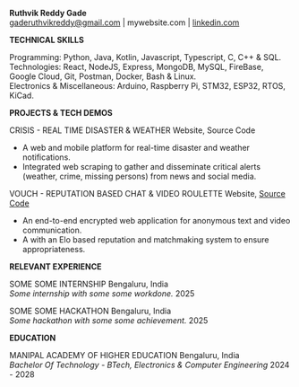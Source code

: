 **Ruthvik Reddy Gade**  
gaderuthvikreddy@gmail.com | mywebsite.com | [linkedin.com](https://www.linkedin.com/in/ruthvik-reddy-gade/)

**TECHNICAL SKILLS**

Programming:   Python, Java, Kotlin, Javascript, Typescript, C, C++ & SQL.   
Technologies:   React, NodeJS, Express, MongoDB, MySQL, FireBase, Google Cloud, Git, Postman, Docker, Bash & Linux.  
Electronics & Miscellaneous:   Arduino, Raspberry Pi, STM32, ESP32, RTOS, KiCad.

**PROJECTS & TECH DEMOS**

CRISIS \- REAL TIME DISASTER & WEATHER	Website, Source Code

* A web and mobile platform for real-time disaster and weather notifications.  
* Integrated web scraping to gather and disseminate critical alerts (weather, crime, missing persons) from news and social media.


VOUCH \- REPUTATION BASED CHAT & VIDEO ROULETTE	Website, [Source Code](https://github.com/RealRuthvik/vouch)

* An end-to-end encrypted web application for anonymous text and video communication.  
* A with an Elo based reputation and matchmaking system to ensure appropriateness.

**RELEVANT EXPERIENCE**

SOME SOME INTERNSHIP	Bengaluru, India  
*Some internship with some some workdone.*	2025

SOME SOME HACKATHON	Bengaluru, India  
*Some hackathon with some some achievement.*	2025

**EDUCATION**

MANIPAL ACADEMY OF HIGHER EDUCATION	Bengaluru, India  
*Bachelor Of Technology \- BTech, Electronics & Computer Engineering*	2024 \- 2028


